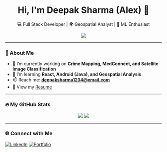 <h1 align="center">Hi, I'm Deepak Sharma (Alex) 👋</h1>

<p align="center">
  💻 Full Stack Developer | 🌍 Geospatial Analyst | 🚀 ML Enthusiast
</p>

<p align="center">
  <img src="https://readme-typing-svg.herokuapp.com?color=%2336BCF7&lines=Full+Stack+Web+Developer;Geospatial+Data+Engineer;ML+%26+AI+Explorer;Open+Source+Contributor" />
</p>

---

### 🧠 About Me

- 🔭 I’m currently working on **Crime Mapping, MedConnect, and Satellite Image Classification**
- 🌱 I’m learning **React, Android (Java), and Geospatial Analysis**
- 📫 Reach me: **deepaksharma1234@email.com**
- 🧾 View my [Resume](https://your-resume-link.com)

---

### 🔥 My GitHub Stats

<p align="center">
  <img src="https://github-readme-stats.vercel.app/api?username=AlexZx-05&show_icons=true&theme=tokyonight" />
  <img src="https://github-readme-streak-stats.herokuapp.com/?user=AlexZx-05&theme=tokyonight" />
</p>

---

### 🌐 Connect with Me

[![LinkedIn](https://img.shields.io/badge/LinkedIn-blue?style=for-the-badge&logo=linkedin)](https://www.linkedin.com/in/deepak-sharma-profile)
[![Portfolio](https://img.shields.io/badge/Portfolio-Website-green?style=for-the-badge&logo=google-chrome)](https://your-portfolio-link.com)

